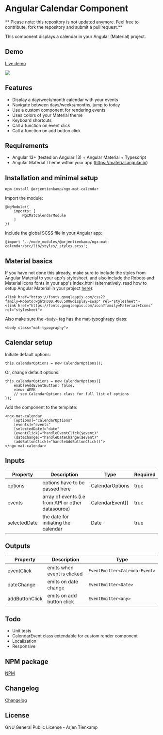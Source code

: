 # Angular Calendar Component

** Please note: this repository is not updated anymore. Feel free to contribute, fork the repository and submit a pull request.**

This component displays a calendar in your Angular (Material) project.

## Demo

[Live demo](https://arjentienkamp.github.io/ngx-mat-calendar/demo/)

![](http://www.arjentienkamp.com/ngx-mat-calendar/gif-example-1.gif)

## Features

- Display a day/week/month calendar with your events
- Navigate between days/weeks/months, jump to today
- Use a custom component for rendering events
- Uses colors of your Material theme
- Keyboard shortcuts
- Call a function on event click
- Call a function on add button click

## Requirements

- Angular 13+ (tested on Angular 13) + Angular Material + Typescript
- Angular Material Theme within your app (https://material.angular.io)

## Installation and minimal setup

```
npm install @arjentienkamp/ngx-mat-calendar
```

Import the module:

```
@NgModule({
    imports: [
        NgxMatCalendarModule
    ]
})
```

Include the global SCSS file in your Angular app:

```
@import '../node_modules/@arjentienkamp/ngx-mat-calendar/src/lib/styles/_styles.scss';
```

## Material basics

If you have not done this already, make sure to include the styles from Angular Material to your app's stylesheet, and also include the Roboto and Material Icons fonts in your app's index.html (alternatively, read how to setup Angular Material in your project [here](https://material.angular.io/guide/getting-started)):

```
<link href="https://fonts.googleapis.com/css2?family=Roboto:wght@300;400;500&display=swap" rel="stylesheet">
<link href="https://fonts.googleapis.com/icon?family=Material+Icons" rel="stylesheet">
```

Also make sure the `<body>` tag has the mat-typoghrapy class:

```
<body class="mat-typography">
```

## Calendar setup

Initiate default options:

```
this.calendarOptions = new CalendarOptions();
```

Or, change default options:

```
this.calendarOptions = new CalendarOptions({
    enableAddEventButton: false,
    view: WEEK
    // see CalendarOptions class for full list of options
});
```

Add the component to the template:

```
<ngx-mat-calendar
    [options]="calendarOptions"
    [events]="events"
    [selectedDate]="date"
    (eventClick)="handleEventClick($event)"
    (dateChange)="handleDateChange($event)"
    (addButtonClick)="handleAddButtonClick()">
</ngx-mat-calendar>
```

## Inputs

| Property     | Description                                        | Type            | Required |
| ------------ | -------------------------------------------------- | --------------- | -------- |
| options      | options have to be passed here                     | CalendarOptions | true     |
| events       | array of events (i.e from API or other datasource) | CalendarEvent[] | true     |
| selectedDate | the date for initiating the calendar               | Date            | true     |

## Outputs

| Property       | Description                 | Type                          |
| -------------- | --------------------------- | ----------------------------- |
| eventClick     | emits when event is clicked | `EventEmitter<CalendarEvent>` |
| dateChange     | emits on date change        | `EventEmitter<Date>`          |
| addButtonClick | emits on add button click   | `EventEmitter<any>`           |

## Todo

- Unit tests
- CalendarEvent class extendable for custom render component
- Localization
- Responsive

## NPM package

[NPM](https://www.npmjs.com/package/@arjentienkamp/ngx-mat-calendar)

## Changelog

[Changelog](https://github.com/arjentienkamp/ngx-mat-calendar/blob/main/changelog.md)

## License

GNU General Public License - Arjen Tienkamp
